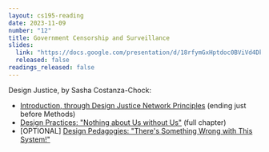 ```yaml
---
layout: cs195-reading
date: 2023-11-09
number: "12"
title: Government Censorship and Surveillance
slides:
  link: "https://docs.google.com/presentation/d/18rfymGxHptdoc0BViVd4DkUqZDh5MOikpLLWpX9a-NE/edit#slide=id.g22e2c70feb3_0_30"
  released: false
readings_released: false
---
```


Design Justice, by Sasha Costanza-Chock:

- [Introduction, through Design Justice Network Principles](https://designjustice.mitpress.mit.edu/pub/ap8rgw5e/release/1?readingCollection=9eadecb0) (ending just before Methods)
- [Design Practices: "Nothing about Us without Us"](https://designjustice.mitpress.mit.edu/pub/cfohnud7/release/4) (full chapter)
- \[OPTIONAL\] [Design Pedagogies: "There's Something Wrong with This System!"](https://designjustice.mitpress.mit.edu/pub/y2ymuvuk/release/1?readingCollection=9eadecb0)
